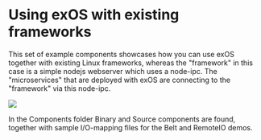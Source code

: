# Using exOS with existing frameworks

This set of example components showcases how you can use exOS together 
with existing Linux frameworks, whereas the "framework" in this case is
a simple nodejs webserver which uses a node-ipc. The "microservices" that
are deployed with exOS are connecting to the "framework" via this node-ipc.

![][img_layout]

In the Components folder Binary and Source components are found, together with sample I/O-mapping files for the Belt and RemoteIO demos.

[img_layout]: images/Framework.png
